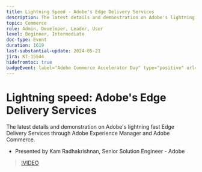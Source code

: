 ```yaml
---
title: Lightning Speed - Adobe's Edge Delivery Services
description: The latest details and demonstration on Adobe's lightning fast Edge Delivery Services through Adobe Experience Manager and Adobe Commerce. 
topic: Commerce
role: Admin, Developer, Leader, User
level: Beginner, Intermediate
doc-type: Event
duration: 1619
last-substantial-update: 2024-05-21
jira: KT-15544
hidefromtoc: true
badgeEvent: label="Adobe Commerce Accelerator Day" type="positive" url="https://experienceleague.adobe.com/en/docs/events/apac-commerce-recordings/2024/accelerator-day/overview.html" 
---
```


# Lightning speed: Adobe's Edge Delivery Services

The latest details and demonstration on Adobe's lightning fast Edge Delivery Services through Adobe Experience Manager and Adobe Commerce. 

+ Presented by Kam Radhakrishnan, Senior Solution  Engineer - Adobe

>[!VIDEO](https://video.tv.adobe.com/v/3429271/?learn=on)
